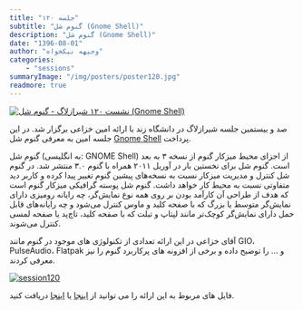 ```yaml
---
title: "جلسه ۱۲۰"
subtitle: "گنوم شل (Gnome Shell)"
description: "گنوم شل (Gnome Shell)"
date: "1396-08-01"
author: "وجیهه نیکخواه"
categories:
    - "sessions"
summaryImage: "/img/posters/poster120.jpg"
readmore: true
---
```

[![نشست ۱۲۰ شیرازلاگ - گنوم شل (Gnome Shell)](/img/posters/poster120.jpg)](/img/posters/poster120.jpg)

صد و بیستمین جلسه شیرازلاگ در دانشگاه زند با ارائه امین خزاعی برگزار شد. در این جلسه امین به معرفی گنوم شل [Gnome Shell](https://www.gnome.org/) پرداخت.

گنوم شل (به انگلیسی: GNOME Shell) از اجزای محیط میزکار گنوم از نسخه ۳ به بعد است. گنوم شل برای نخستین بار در آوریل ۲۰۱۱ همراه با گنوم ۳.۰ منتشر شد. در گنوم شل کنترل و مدیریت میزکار نسبت به نسخه‌های پیشین گنوم تغییر پیدا کرده و کاربر دید متفاوتی نسبت به محیط کار خواهد داشت.
گنوم شل پوسته گرافیکی میزکار گنوم است که هدف از طراحی آن کارآمد بودن بر روی همه نوع نمایش‌گر، چه رایانه رومیزی دارای نمایش‌گر متوسط یا بزرگ که با صفحه کلید و ماوس کنترل می‌شود و چه رایانه‌های قابل حمل دارای نمایش‌گر کوچک‌تر مانند لپتاپ و تبلت که با صفحه کلید، تاچ‌پد یا صفحه لمسی کنترل می‌شوند.

آقای خزاعی در این ارائه تعدادی از تکنولوژی های موجود در گنوم مانند GIO، PulseAudio، Flatpak و ... را توضیح داده و برخی از افزونه های پرکاربرد گنوم را نیز معرفی کردند.

[![session120](/img/IMGsession120_1.jpg)](/img/IMGsession120_1.jpg)

فایل های مربوط به این ارائه را می توانید از [اینجا](https://framagit.org/shirazlug/resources/tree/master/presentations/session_120)
یا [اینجا](https://www.slideshare.net/secret/DfMQWwbgnofLJO)
دریافت کنید.
